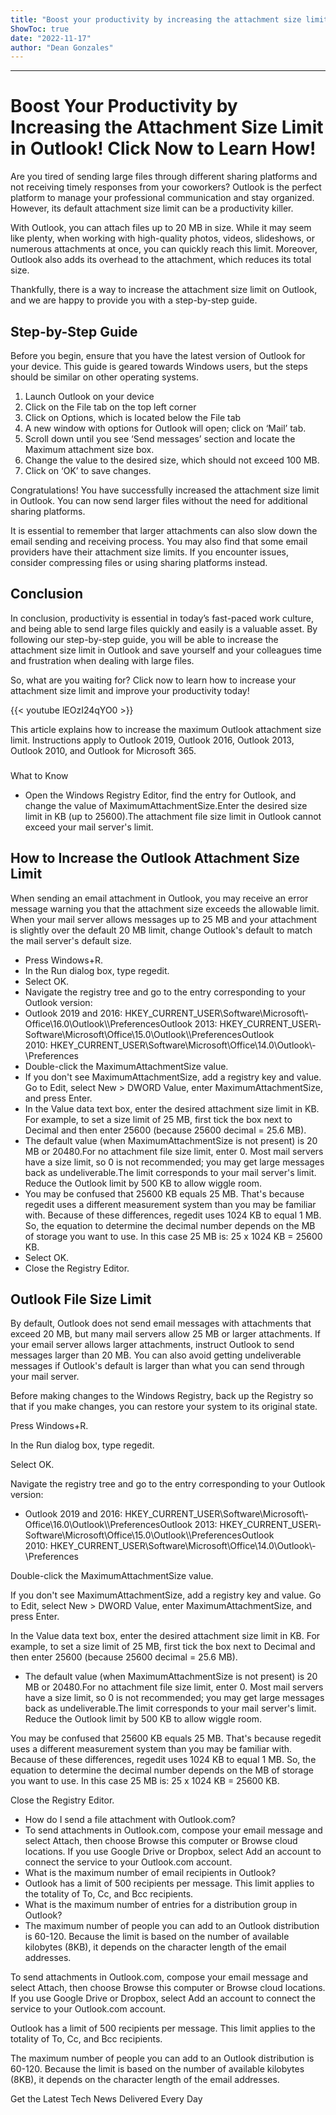 ```yaml
---
title: "Boost your productivity by increasing the attachment size limit in Outlook! Click now to learn how!"
ShowToc: true 
date: "2022-11-17"
author: "Dean Gonzales"
---
```

*****
# Boost Your Productivity by Increasing the Attachment Size Limit in Outlook! Click Now to Learn How! 

Are you tired of sending large files through different sharing platforms and not receiving timely responses from your coworkers? Outlook is the perfect platform to manage your professional communication and stay organized. However, its default attachment size limit can be a productivity killer. 

With Outlook, you can attach files up to 20 MB in size. While it may seem like plenty, when working with high-quality photos, videos, slideshows, or numerous attachments at once, you can quickly reach this limit. Moreover, Outlook also adds its overhead to the attachment, which reduces its total size. 

Thankfully, there is a way to increase the attachment size limit on Outlook, and we are happy to provide you with a step-by-step guide. 

## Step-by-Step Guide 

Before you begin, ensure that you have the latest version of Outlook for your device. This guide is geared towards Windows users, but the steps should be similar on other operating systems. 

1. Launch Outlook on your device 
2. Click on the File tab on the top left corner 
3. Click on Options, which is located below the File tab 
4. A new window with options for Outlook will open; click on ‘Mail’ tab. 
5. Scroll down until you see ‘Send messages’ section and locate the Maximum attachment size box. 
6. Change the value to the desired size, which should not exceed 100 MB. 
7. Click on ‘OK’ to save changes. 

Congratulations! You have successfully increased the attachment size limit in Outlook. You can now send larger files without the need for additional sharing platforms. 

It is essential to remember that larger attachments can also slow down the email sending and receiving process. You may also find that some email providers have their attachment size limits. If you encounter issues, consider compressing files or using sharing platforms instead. 

## Conclusion 

In conclusion, productivity is essential in today’s fast-paced work culture, and being able to send large files quickly and easily is a valuable asset. By following our step-by-step guide, you will be able to increase the attachment size limit in Outlook and save yourself and your colleagues time and frustration when dealing with large files. 

So, what are you waiting for? Click now to learn how to increase your attachment size limit and improve your productivity today!

{{< youtube lEOzI24qYO0 >}} 




This article explains how to increase the maximum Outlook attachment size limit. Instructions apply to Outlook 2019, Outlook 2016, Outlook 2013, Outlook 2010, and Outlook for Microsoft 365.

 
### 
What to Know
 
- Open the Windows Registry Editor, find the entry for Outlook, and change the value of MaximumAttachmentSize.Enter the desired size limit in KB (up to 25600).The attachment file size limit in Outlook cannot exceed your mail server's limit.

 
##   How to Increase the Outlook Attachment Size Limit  
 

When sending an email attachment in Outlook, you may receive an error message warning you that the attachment size exceeds the allowable limit. When your mail server allows messages up to 25 MB and your attachment is slightly over the default 20 MB limit, change Outlook's default to match the mail server's default size.

 
- Press Windows+R.
 - In the Run dialog box, type regedit.
 - Select OK.
 - Navigate the registry tree and go to the entry corresponding to your Outlook version:
 - Outlook 2019 and 2016: HKEY_CURRENT_USER\­Software\­Microsoft\­Office\­16.0\­Outlook\­\PreferencesOutlook 2013: HKEY_CURRENT_USER\­Software\­Microsoft\­Office\­15.0\­Outlook\­\PreferencesOutlook 2010: HKEY_CURRENT_USER\­Software\­Microsoft\­Office\­14.0\­Outlook\­\Preferences
 - Double-click the MaximumAttachmentSize value.
 - If you don't see MaximumAttachmentSize, add a registry key and value. Go to Edit, select New > DWORD Value, enter MaximumAttachmentSize, and press Enter.
 - In the Value data text box, enter the desired attachment size limit in KB. For example, to set a size limit of 25 MB, first tick the box next to Decimal and then enter 25600 (because 25600 decimal = 25.6 MB).
 - The default value (when MaximumAttachmentSize is not present) is 20 MB or 20480.For no attachment file size limit, enter 0. Most mail servers have a size limit, so 0 is not recommended; you may get large messages back as undeliverable.The limit corresponds to your mail server's limit. Reduce the Outlook limit by 500 KB to allow wiggle room.
 - You may be confused that 25600 KB equals 25 MB. That's because regedit uses a different measurement system than you may be familiar with. Because of these differences, regedit uses 1024 KB to equal 1 MB. So, the equation to determine the decimal number depends on the MB of storage you want to use. In this case 25 MB is: 25 x 1024 KB = 25600 KB.
 - Select OK.
 - Close the Registry Editor.

 
##   Outlook File Size Limit  
 

By default, Outlook does not send email messages with attachments that exceed 20 MB, but many mail servers allow 25 MB or larger attachments. If your email server allows larger attachments, instruct Outlook to send messages larger than 20 MB. You can also avoid getting undeliverable messages if Outlook's default is larger than what you can send through your mail server.

 
Before making changes to the Windows Registry, back up the Registry so that if you make changes, you can restore your system to its original state.
 

Press Windows+R.

 

In the Run dialog box, type regedit.

 

Select OK.

 

Navigate the registry tree and go to the entry corresponding to your Outlook version:

 
- Outlook 2019 and 2016: HKEY_CURRENT_USER\­Software\­Microsoft\­Office\­16.0\­Outlook\­\PreferencesOutlook 2013: HKEY_CURRENT_USER\­Software\­Microsoft\­Office\­15.0\­Outlook\­\PreferencesOutlook 2010: HKEY_CURRENT_USER\­Software\­Microsoft\­Office\­14.0\­Outlook\­\Preferences

 

Double-click the MaximumAttachmentSize value.

 
If you don't see MaximumAttachmentSize, add a registry key and value. Go to Edit, select New > DWORD Value, enter MaximumAttachmentSize, and press Enter.
 

In the Value data text box, enter the desired attachment size limit in KB. For example, to set a size limit of 25 MB, first tick the box next to Decimal and then enter 25600 (because 25600 decimal = 25.6 MB).

 
- The default value (when MaximumAttachmentSize is not present) is 20 MB or 20480.For no attachment file size limit, enter 0. Most mail servers have a size limit, so 0 is not recommended; you may get large messages back as undeliverable.The limit corresponds to your mail server's limit. Reduce the Outlook limit by 500 KB to allow wiggle room.

 
You may be confused that 25600 KB equals 25 MB. That's because regedit uses a different measurement system than you may be familiar with. Because of these differences, regedit uses 1024 KB to equal 1 MB. So, the equation to determine the decimal number depends on the MB of storage you want to use. In this case 25 MB is: 25 x 1024 KB = 25600 KB.
 

Close the Registry Editor.

 
- How do I send a file attachment with Outlook.com?
 - To send attachments in Outlook.com, compose your email message and select Attach, then choose Browse this computer or Browse cloud locations. If you use Google Drive or Dropbox, select Add an account to connect the service to your Outlook.com account.
 - What is the maximum number of email recipients in Outlook?
 - Outlook has a limit of 500 recipients per message. This limit applies to the totality of To, Cc, and Bcc recipients.
 - What is the maximum number of entries for a distribution group in Outlook?
 - The maximum number of people you can add to an Outlook distribution is 60-120. Because the limit is based on the number of available kilobytes (8KB), it depends on the character length of the email addresses.

 
To send attachments in Outlook.com, compose your email message and select Attach, then choose Browse this computer or Browse cloud locations. If you use Google Drive or Dropbox, select Add an account to connect the service to your Outlook.com account.
 
Outlook has a limit of 500 recipients per message. This limit applies to the totality of To, Cc, and Bcc recipients.
 
The maximum number of people you can add to an Outlook distribution is 60-120. Because the limit is based on the number of available kilobytes (8KB), it depends on the character length of the email addresses.
 

Get the Latest Tech News Delivered Every Day




